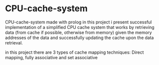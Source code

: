 # CPU-cache-system
CPU-cache-system made with prolog
in this project i present  successful implementation of a simplified CPU cache system that works by retrieving data (from cache if possible, otherwise from memory)
given the memory addresses of the data and successfully updating the cache upon the data retrieval.

in this project there are  3 types of cache mapping techniques: Direct mapping, fully
associative and set associative
